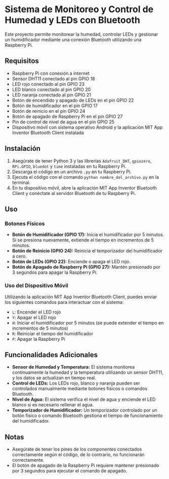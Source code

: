 # Sistema de Monitoreo y Control de Humedad y LEDs con Bluetooth

Este proyecto permite monitorear la humedad, controlar LEDs y gestionar un humidificador mediante una conexión Bluetooth utilizando una Raspberry Pi.

## Requisitos

- Raspberry Pi con conexión a internet
- Sensor DHT11 conectado al pin GPIO 18
- LED rojo conectado al pin GPIO 23
- LED blanco conectado al pin GPIO 20
- LED naranja conectado al pin GPIO 21
- Botón de encendido y apagado de LEDs en el pin GPIO 22
- Botón de humidificador en el pin GPIO 17
- Botón de reinicio en el pin GPIO 24
- Botón de apagado de Raspberry Pi en el pin GPIO 27
- Pin de control de nivel de agua en el pin GPIO 25
- Dispositivo móvil con sistema operativo Android y la aplicación MIT App Inventor Bluetooth Client instalada

## Instalación

1. Asegúrate de tener Python 3 y las librerías `Adafruit_DHT`, `gpiozero`, `RPi.GPIO`, `bluedot` y `time` instaladas en tu Raspberry Pi.
2. Descarga el código en un archivo `.py` en tu Raspberry Pi.
3. Ejecuta el código con el comando `python nombre_del_archivo.py` en la terminal.
4. En tu dispositivo móvil, abre la aplicación MIT App Inventor Bluetooth Client y conéctate al servidor Bluetooth de tu Raspberry Pi.

## Uso

### Botones Físicos

- **Botón de Humidificador (GPIO 17):** Inicia el humidificador por 5 minutos. Si se presiona nuevamente, extiende el tiempo en incrementos de 5 minutos.
- **Botón de Reinicio (GPIO 24):** Reinicia el temporizador del humidificador a cero.
- **Botón de LEDs (GPIO 22):** Enciende o apaga el LED rojo.
- **Botón de Apagado de Raspberry Pi (GPIO 27):** Mantén presionado por 3 segundos para apagar la Raspberry Pi.

### Uso del Dispositivo Móvil

Utilizando la aplicación MIT App Inventor Bluetooth Client, puedes enviar los siguientes comandos para interactuar con el sistema:

- `L`: Encender el LED rojo
- `Y`: Apagar el LED rojo
- `H`: Iniciar el humidificador por 5 minutos (se puede extender el tiempo en incrementos de 5 minutos)
- `R`: Reiniciar el tiempo del humidificador
- `P`: Apagar la Raspberry Pi

## Funcionalidades Adicionales

- **Sensor de Humedad y Temperatura:** El sistema monitorea continuamente la humedad y la temperatura utilizando un sensor DHT11, y los datos se actualizan en tiempo real.
- **Control de LEDs:** Los LEDs rojo, blanco y naranja pueden ser controlados manualmente mediante botones físicos o comandos Bluetooth.
- **Nivel de Agua:** El sistema verifica el nivel de agua y enciende el LED blanco si es necesario rellenar el agua.
- **Temporizador de Humidificador:** Un temporizador controlado por un botón físico o comando Bluetooth gestiona el tiempo de funcionamiento del humidificador.

## Notas

- Asegúrate de tener los pines de los componentes conectados correctamente según el código, de lo contrario, no funcionarán correctamente.
- El botón de apagado de la Raspberry Pi requiere mantener presionado por 3 segundos para ejecutar el comando de apagado.
